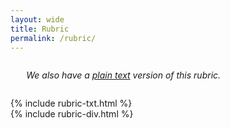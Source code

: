 ```yaml
---
layout: wide
title: Rubric
permalink: /rubric/
---
```


<div style="width: 90%; margin: auto; margin-top: 2em; margin-bottom: 2em;">
    <em>We also have a <a href="{{ '/rubrictxt' | prepend: site.baseurl }}">plain text</a> version of this rubric.</em>
</div>

<div class="sr-only">
{% include rubric-txt.html %}
</div>

<div aria-hidden="true">
{% include rubric-div.html %}
</div>
